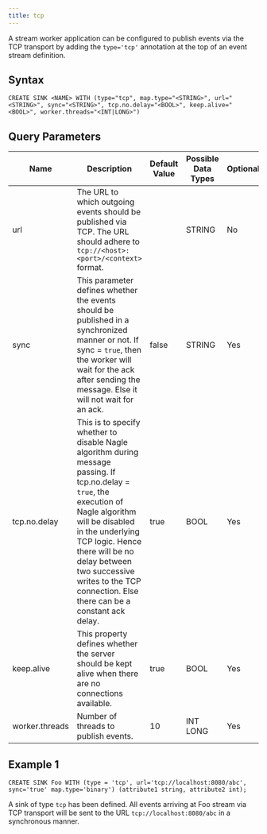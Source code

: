 ```yaml
---
title: tcp
---
```


A stream worker application can be configured to publish events via the TCP transport by adding the `type='tcp'` annotation at the top of an event stream definition.

## Syntax

    CREATE SINK <NAME> WITH (type="tcp", map.type="<STRING>", url="<STRING>", sync="<STRING>", tcp.no.delay="<BOOL>", keep.alive="<BOOL>", worker.threads="<INT|LONG>")

## Query Parameters

| Name           | Description       | Default Value | Possible Data Types | Optional | Dynamic |
|----------------|-------------------|---------------|---------------------|----------|---------|
| url            | The URL to which outgoing events should be published via TCP. The URL should adhere to `tcp://<host>:<port>/<context>` format.           |               | STRING              | No       | No      |
| sync           | This parameter defines whether the events should be published in a synchronized manner or not. If sync = `true`, then the worker will wait for the ack after sending the message. Else it will not wait for an ack.         | false         | STRING              | Yes      | Yes     |
| tcp.no.delay   | This is to specify whether to disable Nagle algorithm during message passing. If tcp.no.delay = `true`, the execution of Nagle algorithm will be disabled in the underlying TCP logic. Hence there will be no delay between two successive writes to the TCP connection. Else there can be a constant ack delay. | true          | BOOL                | Yes      | No      |
| keep.alive     | This property defines whether the server should be kept alive when there are no connections available. | true          | BOOL                | Yes      | No      |
| worker.threads | Number of threads to publish events.                | 10            | INT LONG            | Yes      | No      |

## Example 1

    CREATE SINK Foo WITH (type = 'tcp', url='tcp://localhost:8080/abc', sync='true' map.type='binary') (attribute1 string, attribute2 int);

A sink of type `tcp` has been defined. All events arriving at Foo stream via TCP transport will be sent to the URL `tcp://localhost:8080/abc` in a synchronous manner.
